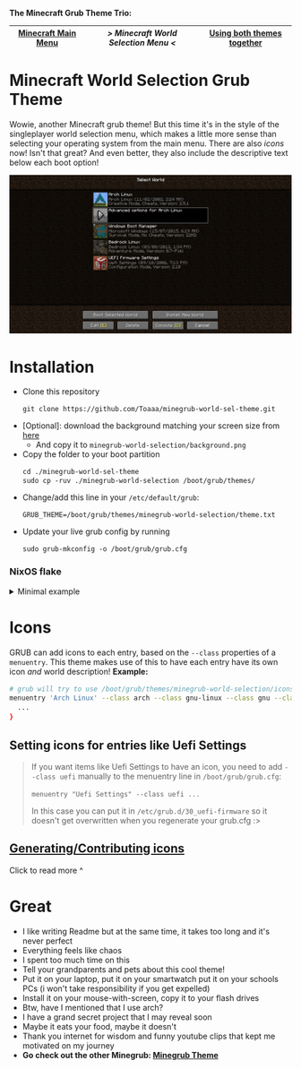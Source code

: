 **The Minecraft Grub Theme Trio:**

| [Minecraft Main Menu](https://github.com/Toaaa/minegrub-theme) | *> Minecraft World Selection Menu <* | [Using both themes together](https://github.com/Toaaa/double-minegrub-menu) |
| --- | --- | --- |

# Minecraft World Selection Grub Theme

Wowie, another Minecraft grub theme! But this time it's in the style of the singleplayer world selection menu, which makes a little more sense than selecting your operating system from the main menu.
There are also *icons* now! Isn't that great? And even better, they also include the descriptive text below each boot option!

![Minegrub Preview Screenshot](assets/theme-preview.png)

# Installation

- Clone this repository
  ```
  git clone https://github.com/Toaaa/minegrub-world-sel-theme.git
  ```
- [Optional]: download the background matching your screen size from [here](https://github.com/Toaaa/minegrub-world-sel-theme/tree/c2b188a982a9ab1c092ee275e1ad1a643427d581/background-sizes)
  - And copy it to `minegrub-world-selection/background.png`
- Copy the folder to your boot partition
  ```
  cd ./minegrub-world-sel-theme
  sudo cp -ruv ./minegrub-world-selection /boot/grub/themes/
  ```
- Change/add this line in your `/etc/default/grub`:
  ```
  GRUB_THEME=/boot/grub/themes/minegrub-world-selection/theme.txt
  ```
- Update your live grub config by running
  ```
  sudo grub-mkconfig -o /boot/grub/grub.cfg
  ```

### NixOS flake

<details>
<summary>Minimal example</summary>

```nix
# flake.nix
{
  inputs.minegrub-world-sel-theme.url = "github:Toaaa/minegrub-world-sel-theme";
  # ...

  outputs = {nixpkgs, ...} @ inputs: {
    nixosConfigurations.HOSTNAME = nixpkgs.lib.nixosSystem {
      modules = [
        ./configuration.nix
        inputs.minegrub-world-sel-theme.nixosModules.default
      ];
    };
  }
}

# configuration.nix
{ pkgs, ... }: {

  boot.loader.grub = {
    minegrub-world-sel = {
      enable = true;
      customIcons = [{
        name = "nixos";
        lineTop = "NixOS (23/11/2024, 23:03)";
        lineBottom = "Survival Mode, No Cheats, Version: 23.11";
        # Icon: you can use an icon from the remote repo, or load from a local file
        imgName = "nixos";
        # customImg = builtins.path {
        #   path = ./nixos-logo.png;
        #   name = "nixos-img";
        # };
      }];
    };
  };

}
```
</details>




# Icons

GRUB can add icons to each entry, based on the `--class` properties of a `menuentry`.
This theme makes use of this to have each entry have its own icon _and_ world description!
**Example:**
```bash
# grub will try to use /boot/grub/themes/minegrub-world-selection/icons/arch.png as the icon and falls back on  gnu-linux.png,  gnu.png  and  os.png
menuentry 'Arch Linux' --class arch --class gnu-linux --class gnu --class os $menuentry_id_option 'gnulinux-simple-somefunnyuuid' {
  ...
}
```

## Setting icons for entries like Uefi Settings

> If you want items like Uefi Settings to have an icon, you need to add `--class uefi` manually to the menuentry line in `/boot/grub/grub.cfg`:
>
>  `menuentry "Uefi Settings" --class uefi ...`
>
> In this case you can put it in `/etc/grub.d/30_uefi-firmware` so it doesn't get overwritten when you regenerate your grub.cfg :>


## [Generating/Contributing icons](icon-generator/README.md)

Click to read more ^

# Great

- I like writing Readme but at the same time, it takes too long and it's never perfect
- Everything feels like chaos
- I spent too much time on this
- Tell your grandparents and pets about this cool theme!
- Put it on your laptop, put it on your smartwatch put it on your schools PCs (i won't take responsibility if you get expelled)
- Install it on your mouse-with-screen, copy it to your flash drives
- Btw, have I mentioned that I use arch?
- I have a grand secret project that I may reveal soon
- Maybe it eats your food, maybe it doesn't
- Thank you internet for wisdom and funny youtube clips that kept me motivated on my journey
- **Go check out the other Minegrub: [Minegrub Theme](https://github.com/Toaaa/minegrub-theme)**

